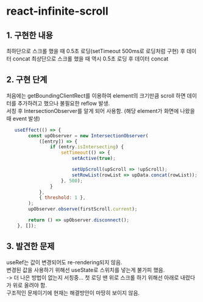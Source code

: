 # react-infinite-scroll

## 1. 구현한 내용
최하단으로 스크롤 했을 때 0.5초 로딩(setTimeout 500ms로 로딩처럼 구현) 후 데이터 concat
최상단으로 스크롤 했을 때 역시 0.5초 로딩 후 데이터 concat

## 2. 구현 단계
처음에는 getBoundingClientRect를 이용하여 element의 크기만큼 scroll 하면 데이터를 추가하려고 했으나 불필요한 reflow 발생.  
서칭 후 IntersectionObserver를 알게 되어 사용함. (해당 element가 화면에 나왔을 때 event 발생)

```javascript
   useEffect(() => {
        const upObserver = new IntersectionObserver(
            ([entry]) => {
                if (entry.isIntersecting) {
                    setTimeout(() => {
                        setActive(true);

                        setUpScroll(upScroll => !upScroll);
                        setRowList(rowList => upData.concat(rowList));
                    }, 500);
                }
            },
            { threshold: 1 },
        );
        upObserver.observe(firstScroll.current);

        return () => upObserver.disconnect();
    }, []);
```
## 3. 발견한 문제

useRef는 값이 변경되어도 re-rendering되지 않음.  
변경된 값을 사용하기 위해선 useState로 스위치를 넣는게 불가피 했음.  
-> 더 나은 방법이 없는지 서칭중...
첫 로딩 땐 위로 스크롤 하기 위해선 아래로 내렸다가 위로 올려야 함.  
구조적인 문제이기에 현재는 해결방안이 마땅히 보이지 않음. 
